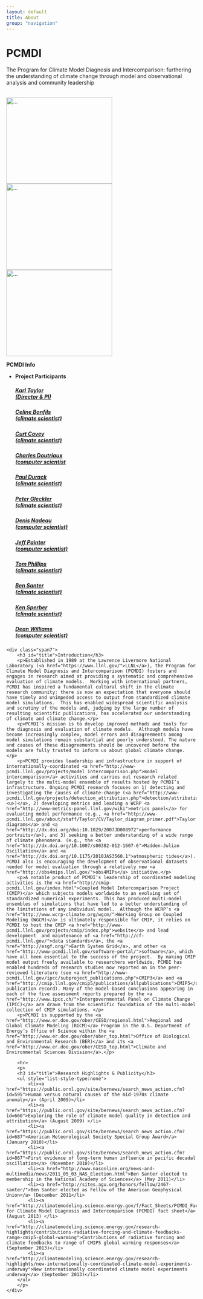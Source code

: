 ```yaml
---
layout: default
title: About
group: "navigation"
---
```


<style>

#title{
    font-size: 150%;
    padding: 0 19px;
    padding-top: 0px;
    padding-right: 19px;
    padding-bottom: 0px;
    padding-left: 19px;
}

<<<<<<< HEAD


=======
.span7{
    width: 700px;
}
>>>>>>> 8d4671c854d637d865f48a5e0a375682d7d923d0
</style>
<div class="hero-unit">
  <h1>PCMDI</h1>
  <p>The Program for Climate Model Diagnosis and Intercomparison: furthering the understanding of climate change through model and observational analysis and community leadership</p><br>
                       <div class="row , visible-xs-block visible-s-block visible-md-inline-block">
                          <div class="col-xs-4 col-md-4 ">
                            <img class="pull-left" src="{{site.baseurl}}/Data/media/images/about1.jpg" alt="..." style="width:280px;height:228px;">
                          </div>
                          <div class="col-xs-4 col-md-4">
                              <img class="pull-left" src="{{site.baseurl}}/Data/media/images/about2.jpg" alt="..." style="width:280px;height:228px;">
                          </div>
                          <div class="col-xs-4 col-md-4">
                              <img class="pull-left" src="{{site.baseurl}}/Data/media/images/about3.jpg" alt="..." style="width:280px;height:228px;">
                          </div>
                       </div>
</div>


<div class="row">
    <div class="span3 visible-xs-block visible-s-block">
        <div class="">
            <p><b>PCMDI Info</b></p>
            <ul>
                <li><b>Project Participants</b></li>
                <h5><a href="about/staff/Karl/index.html">Karl Taylor<br><i> (Director & PI)</i></a></h5>
                <h5><a href="about/staff/celine/index.html">Celine Bonfils<br><i> (climate scientist)</i></a></h5>
                <h5><a href="about/staff/curt/index.html">Curt Covey<br><i> (climate scientist)</i></a></h5>
                <h5><a href="about/staff/doutriaux/index.html">Charles Doutriaux<br><i> (computer scientist</i></a></h5>
                <h5><a href="about/staff/durack/index.html">Paul Durack<br><i> (climate scientist)</i></a></h5>
                <h5><a href="about/staff/gleckler/index.html">Peter Gleckler<br><i> (climate scientist)</i></a></h5>
                <h5><a href="about/staff/nadeau/index.html">Denis Nadeau<br><i> (computer scientist)</i></a></h5>
                <h5><a href="about/staff/painter/index.html">Jeff Painter<br><i> (computer scientist)</i></a></h5>
                <h5><a href="about/staff/phillips/index.html">Tom Phillips<br><i> (climate scientist)</i></a></h5>
                <h5><a href="about/staff/santer/index.html">Ben Santer<br><i> (climate scientist)</i></a></h5>
                <h5><a href="about/staff/sperber/index.html">Ken Sperber<br><i> (climate scientist)</i></a></h5>
                <h5><a href="about/staff/williams/index.html">Dean Williams<br><i> (computer scientist)</i></a></h5>
            </ul>
        </div>
    </div>



    <div class="span7">
        <h3 id="title">Introduction</h3>
        <p>Established in 1989 at the Lawrence Livermore National Laboratory (<a href="https://www.llnl.gov/">LLNL</a>), the Program for Climate Model Diagnosis and Intercomparison (PCMDI) fosters and engages in research aimed at providing a systematic and comprehensive evaluation of climate models.  Working with international partners, PCMDI has inspired a fundamental cultural shift in the climate research community: there is now an expectation that everyone should have timely and unimpeded access to output from standardized climate model simulations.  This has enabled widespread scientific analysis and scrutiny of the models and, judging by the large number of resulting scientific publications, has accelerated our understanding of climate and climate change.</p>
        <p>PCMDI’s mission is to develop improved methods and tools for the diagnosis and evaluation of climate models.  Although models have become increasingly complex, model errors and disagreements among model simulations remain substantial and poorly understood. The nature and causes of these disagreements should be uncovered before the models are fully trusted to inform us about global climate change. </p>
        <p>PCMDI provides leadership and infrastructure in support of internationally-coordinated <a href="http://www-pcmdi.llnl.gov/projects/model intercomparison.php">model intercomparison</a> activities and carries out research related largely to the multi-model ensemble of results hosted by PCMDI’s infrastructure. Ongoing PCMDI research focuses on 1) detecting and investigating the causes of climate-change (<a href="http://www-pcmdi.llnl.gov/projects/detection_attribution.php">detection/attribution</a><u>)</u>, 2) developing metrics and leading a WCRP <a href="http://www-metrics-panel.llnl.gov/wiki">metrics panel</a> for evaluating model performance (e.g., <a href="http://www-pcmdi.llnl.gov/about/staff/Taylor/CV/Taylor_diagram_primer.pdf">Taylor diagrams</a> and <a href="http://dx.doi.org/doi:10.1029/2007JD008972">performance portraits</a>), and 3) seeking a better understanding of a wide range of climate phenomena. (e.g., the <a href="http://dx.doi.org/10.1007/s00382-012-1607-6">Madden-Julian Oscillation</a> and <a href="http://dx.doi.org/10.1175/2010JAS3560.1">atmospheric tides</a>).  PCMDI also is encouraging the development of observational datasets needed for model evaluation through a relatively new <a href="http://obs4mips.llnl.gov/">obs4MIPs</a> initiative.</p>
        <p>A notable product of PCMDI’s leadership of coordinated modeling activities is the <a href="http://cmip-pcmdi.llnl.gov/index.html">Coupled Model Intercomparison Project (CMIP)</a> which subjects models worldwide to an evolving set of standardized numerical experiments. This has produced multi-model ensembles of simulations that have led to a better understanding of the limitations of any individual model.  Although the WCRP’s <a href="http://www.wcrp-climate.org/wgcm/">Working Group on Coupled Modeling (WGCM)</a> is ultimately responsible for CMIP, it relies on PCMDI to host the CMIP <a href="http://www-pcmdi.llnl.gov/projects/cmip/index.php">website</a> and lead development  and maintenance of <a href="http://cf-pcmdi.llnl.gov/">data standards</a>, the <a href="http://esgf.org/">Earth System Grid</a>, and other <a href="http://www-pcmdi.llnl.gov/software-portal/">software</a>, which have all been essential to the success of the project.  By making CMIP model output freely available to researchers worldwide, PCMDI has enabled hundreds of research studies now reported on in the peer-reviewed literature (see <a href="http://www-pcmdi.llnl.gov/ipcc/subproject_publications.php">CMIP3</a> and <a href="http://cmip.llnl.gov/cmip5/publications/allpublications">CMIP5</a> publication record). Many of the model-based conclusions appearing in each of the five assessment reports prepared by the <a href="http://www.ipcc.ch/">Intergovernmental Panel on Climate Change (IPCC)</a> are drawn from the scientific foundation of the multi-model collection of CMIP simulations. </p>
        <p>PCMDI is supported by the <a href="http://www.er.doe.gov/ober/CESD/regional.html">Regional and Global Climate Modeling (RGCM)</a> Program in the U.S. Department of Energy’s Office of Science within the <a href="http://www.er.doe.gov/ober/ober_top.html">Office of Biological and Environmental Research (BER)</a> and its <a href="http://www.er.doe.gov/ober/CESD_top.html">Climate and Environmental Sciences Division</a>.</p>
    
        <hr>
        <p>
        <h3 id="title">Research Highlights & Publicity</h3>
        <ul style="list-style-type:none">
            <li><a href="https://public.ornl.gov/site/bernews/search_news_action.cfm?id=595">Human versus natural causes of the mid-1970s climate anomaly</a> (April 2009)</li>
            <li><a href="https://public.ornl.gov/site/bernews/search_news_action.cfm?id=660">Exploring the role of climate model quality in detection and attribution</a> (August 2009) </li>
            <li><a href="https://public.ornl.gov/site/bernews/search_news_action.cfm?id=687">American Meteorological Society Special Group Award</a> (January 2010)</li>
            <li><a href="https://public.ornl.gov/site/bernews/search_news_action.cfm?id=867">First evidence of long-term human influence in pacific decadal oscillation</a> (November 2010)</li>
            <li><a href="http://www.nasonline.org/news-and-multimedia/news/2011_05_03_NAS_Election.html">Ben Santer elected to membership in the National Academy of Sciences</a> (May 2011)</li>
            <li><a href="http://sites.agu.org/honors/fellow/2467-santer/">Ben Santer elected as Fellow of the American Geophysical Union</a> (December 2011</li>
            <li><a href="http://climatemodeling.science.energy.gov/f/Fact_Sheets/PCMDI_Fact_Sheet.pdf">Program for Climate Model Diagnosis and Intercomparison (PCMDI) fact sheet</a> (August 2013) </li>
            <li><a href="http://climatemodeling.science.energy.gov/research-highlights/contributions-radiative-forcing-and-climate-feedbacks-range-cmip5-global-warming">Contributions of radiative forcing and climate feedbacks to range of CMIP5 global warming responses</a> (September 2013)</li>
            <li><a href="http://climatemodeling.science.energy.gov/research-highlights/new-internationally-coordinated-climate-model-experiments-underway">New internationally coordinated climate model experiments underway</a> (September 2013)</li>
        </ul>
        </p>
    </div>
</div>

